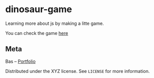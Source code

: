 # dinosaur-game

Learning more about js by making a litte game.

You can check the game [here](https://basmahieu.github.io/dinosaur-game/) 

## Meta

Bas – [Portfolio](http://basmahieu-portfolio.com/)

Distributed under the XYZ license. See `LICENSE` for more information.
